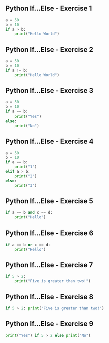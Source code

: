 ## Python If...Else - Exercise 1
```python
a = 50
b = 10
if a > b:
	print("Hello World")
```

## Python If...Else - Exercise 2
```python
a = 50
b = 10
if a != b:
	print("Hello World")
```

## Python If...Else - Exercise 3
```python
a = 50
b = 10
if a == b:
	print("Yes")
else:
	print("No")
```
## Python If...Else - Exercise 4
```python
a = 50
b = 10
if a == b:
	print("1")
elif a > b:
	print("2")
else:	
	print("3")
```

## Python If...Else - Exercise 5
```python
if a == b and c == d:
	print("Hello")
```

## Python If...Else - Exercise 6
```python
if a == b or c == d:
	print("Hello")
```

## Python If...Else - Exercise 7
```python
if 5 > 2:
	print("Five is greater than two!")
```

## Python If...Else - Exercise 8
```python
if 5 > 2: print("Five is greater than two!")
```

## Python If...Else - Exercise 9
```python
print("Yes") if 5 > 2 else print("No")

```
